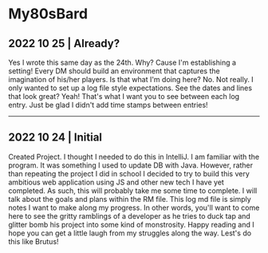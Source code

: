 # My80sBard

## 2022 10 25 | Already?

Yes I wrote this same day as the 24th. Why? Cause I'm establishing a setting! Every DM should build an environment that captures the imagination of his/her players. Is that what I'm doing here? No. Not really. I only wanted to set up a log file style expectations. See the dates and lines that look great? Yeah! That's what I want you to see between each log entry. Just be glad I didn't add time stamps between entries!

---

## 2022 10 24 | Initial

Created Project. I thought I needed to do this in IntelliJ. I am familiar with the program. It was something I used to update DB with Java. However, rather than repeating the project I did in school I decided to try to build this very ambitious web application using JS and other new tech I have yet completed. As such, this will probably take me some time to complete. I will talk about the goals and plans within the RM file. This log md file is simply notes I want to make along my progress. In other words, you'll want to come here to see the gritty ramblings of a developer as he tries to duck tap and glitter bomb his project into some kind of monstrosity. Happy reading and I hope you can get a little laugh from my struggles along the way. Lest's do this like Brutus!
